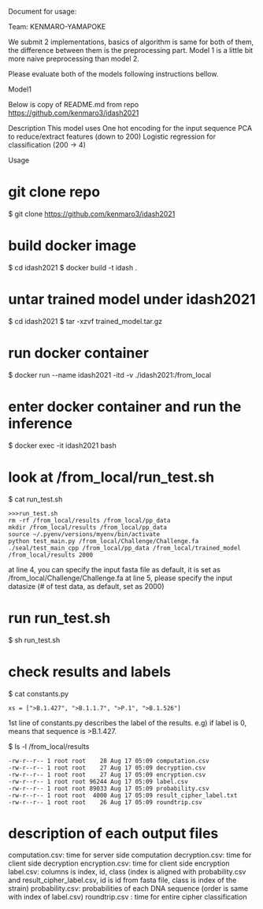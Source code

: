 Document for usage: 

Team: KENMARO-YAMAPOKE


We submit 2 implementations, basics of algorithm is same for both of them,
the difference between them is the preprocessing part.
Model 1 is a little bit more naive preprocessing than model 2.

Please evaluate both of the models following instructions bellow.


Model1

Below is copy of README.md from repo
https://github.com/kenmaro3/idash2021

Description
This model uses 
One hot encoding for the input sequence 
PCA to reduce/extract features (down to 200)
Logistic regression for classification (200 -> 4)

Usage
# git clone repo
$ git clone https://github.com/kenmaro3/idash2021

# build docker image
$ cd idash2021
$ docker build -t idash .

# untar trained model under idash2021
$ cd idash2021
$ tar -xzvf  trained_model.tar.gz

# run docker container
$ docker run --name idash2021 -itd -v ./idash2021:/from_local

# enter docker container and run the inference
$ docker exec -it idash2021 bash

# look at /from_local/run_test.sh 
$ cat run_test.sh

```
>>>run_test.sh
rm -rf /from_local/results /from_local/pp_data
mkdir /from_local/results /from_local/pp_data
source ~/.pyenv/versions/myenv/bin/activate
python test_main.py /from_local/Challenge/Challenge.fa
./seal/test_main_cpp /from_local/pp_data /from_local/trained_model /from_local/results 2000
```

at line 4, you can specify the input fasta file
as default, it is set as /from_local/Challenge/Challenge.fa
at line 5, please specify the input datasize (# of test data, as default,  set as 2000)

# run run_test.sh
$ sh run_test.sh

# check results and labels
$ cat constants.py
```
xs = [">B.1.427", ">B.1.1.7", ">P.1", ">B.1.526"]
```
1st line of constants.py describes the label of the results. e.g) if label is 0, means that sequence is >B.1.427.

$ ls -l /from_local/results
```
-rw-r--r-- 1 root root    28 Aug 17 05:09 computation.csv
-rw-r--r-- 1 root root    27 Aug 17 05:09 decryption.csv
-rw-r--r-- 1 root root    27 Aug 17 05:09 encryption.csv
-rw-r--r-- 1 root root 96244 Aug 17 05:09 label.csv
-rw-r--r-- 1 root root 89033 Aug 17 05:09 probability.csv
-rw-r--r-- 1 root root  4000 Aug 17 05:09 result_cipher_label.txt
-rw-r--r-- 1 root root    26 Aug 17 05:09 roundtrip.csv
```

# description of each output files
computation.csv: time for server side computation
decryption.csv:    time for client side decryption
encryption.csv:    time for client side encryption
label.csv:             columns is index, id, class (index is aligned with probability.csv and result_cipher_label.csv, id is id from fasta file, class is index of the strain)
probability.csv:     probabilities of each DNA sequence (order is same with index of label.csv)
roundtrip.csv :      time for entire cipher classification


